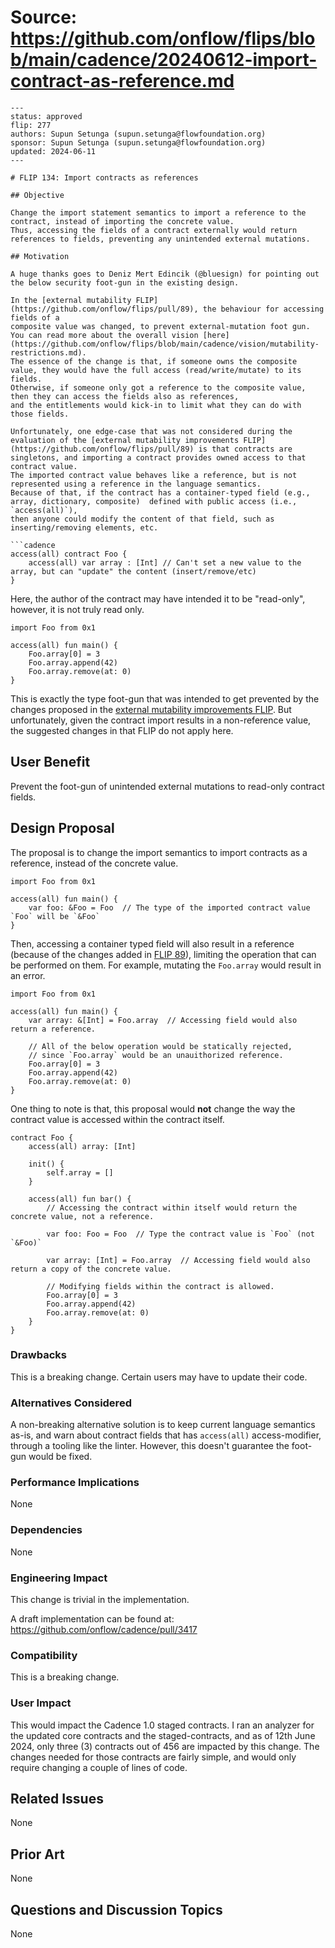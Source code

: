 # Source: https://github.com/onflow/flips/blob/main/cadence/20240612-import-contract-as-reference.md

```
---
status: approved
flip: 277
authors: Supun Setunga (supun.setunga@flowfoundation.org)
sponsor: Supun Setunga (supun.setunga@flowfoundation.org)
updated: 2024-06-11
---

# FLIP 134: Import contracts as references

## Objective

Change the import statement semantics to import a reference to the contract, instead of importing the concrete value.
Thus, accessing the fields of a contract externally would return references to fields, preventing any unintended external mutations.

## Motivation

A huge thanks goes to Deniz Mert Edincik (@bluesign) for pointing out the below security foot-gun in the existing design.

In the [external mutability FLIP](https://github.com/onflow/flips/pull/89), the behaviour for accessing fields of a
composite value was changed, to prevent external-mutation foot gun.
You can read more about the overall vision [here](https://github.com/onflow/flips/blob/main/cadence/vision/mutability-restrictions.md).
The essence of the change is that, if someone owns the composite value, they would have the full access (read/write/mutate) to its fields.
Otherwise, if someone only got a reference to the composite value, then they can access the fields also as references,
and the entitlements would kick-in to limit what they can do with those fields.

Unfortunately, one edge-case that was not considered during the evaluation of the [external mutability improvements FLIP](https://github.com/onflow/flips/pull/89) is that contracts are singletons, and importing a contract provides owned access to that contract value.
The imported contract value behaves like a reference, but is not represented using a reference in the language semantics. 
Because of that, if the contract has a container-typed field (e.g., array, dictionary, composite)  defined with public access (i.e., `access(all)`),
then anyone could modify the content of that field, such as inserting/removing elements, etc.

```cadence
access(all) contract Foo {
    access(all) var array : [Int] // Can't set a new value to the array, but can "update" the content (insert/remove/etc) 
}
```

Here, the author of the contract may have intended it to be "read-only", however, it is not truly read only.

```cadence
import Foo from 0x1

access(all) fun main() {
    Foo.array[0] = 3
    Foo.array.append(42)
    Foo.array.remove(at: 0)
}
```

This is exactly the type foot-gun that was intended to get prevented by the changes proposed in the [external mutability improvements FLIP](https://github.com/onflow/flips/pull/89).
But unfortunately, given the contract import results in a non-reference value, the suggested changes in that FLIP
do not apply here.

## User Benefit

Prevent the foot-gun of unintended external mutations to read-only contract fields.

## Design Proposal

The proposal is to change the import semantics to import contracts as a reference, instead of the concrete value.

```cadence
import Foo from 0x1

access(all) fun main() {
    var foo: &Foo = Foo  // The type of the imported contract value `Foo` will be `&Foo`
}
```

Then, accessing a container typed field will also result in a reference (because of the changes added in [FLIP 89](https://github.com/onflow/flips/pull/89)),
limiting the operation that can be performed on them.
For example, mutating the `Foo.array` would result in an error.

```cadence
import Foo from 0x1

access(all) fun main() {
    var array: &[Int] = Foo.array  // Accessing field would also return a reference.

    // All of the below operation would be statically rejected,
    // since `Foo.array` would be an unauithorized reference.
    Foo.array[0] = 3
    Foo.array.append(42)
    Foo.array.remove(at: 0)
}
```

One thing to note is that, this proposal would **not** change the way the contract value is accessed within the contract itself.

```cadence
contract Foo {
    access(all) array: [Int]

    init() {
        self.array = []
    }
    
    access(all) fun bar() {
        // Accessing the contract within itself would return the concrete value, not a reference.
        
        var foo: Foo = Foo  // Type the contract value is `Foo` (not `&Foo)`
        
        var array: [Int] = Foo.array  // Accessing field would also return a copy of the concrete value.
        
        // Modifying fields within the contract is allowed.
        Foo.array[0] = 3
        Foo.array.append(42)
        Foo.array.remove(at: 0)
    }
}            
```
### Drawbacks

This is a breaking change. Certain users may have to update their code.

### Alternatives Considered

A non-breaking alternative solution is to keep current language semantics as-is, and warn about contract fields that
has `access(all)` access-modifier, through a tooling like the linter.
However, this doesn't guarantee the foot-gun would be fixed.

### Performance Implications

None

### Dependencies

None

### Engineering Impact

This change is trivial in the implementation.

A draft implementation can be found at: https://github.com/onflow/cadence/pull/3417

### Compatibility

This is a breaking change.

### User Impact

This would impact the Cadence 1.0 staged contracts. I ran an analyzer for the updated core contracts and the
staged-contracts, and as of 12th June 2024, only three (3) contracts out of 456 are impacted by this change.
The changes needed for those contracts are fairly simple, and would only require changing a couple of lines of code.

## Related Issues

None

## Prior Art

None

## Questions and Discussion Topics

None


```